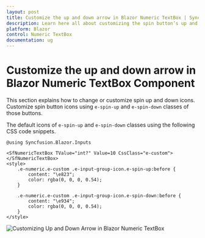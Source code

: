 ```yaml
---
layout: post
title: Customize the up and down arrow in Blazor Numeric TextBox | Syncfusion
description: Learn here all about customizing the spin button’s up and down arrow in Syncfusion Blazor Numeric TextBox component and more.
platform: Blazor
control: Numeric TextBox
documentation: ug
---
```


# Customize the up and down arrow in Blazor Numeric TextBox Component

This section explains how to change or customize spin up and down icons. Customize spin button icons using `e-spin-up` and `e-spin-down` classes of those buttons.

The default icons of `e-spin-up` and `e-spin-down` classes using the following CSS code snippets.

```cshtml
@using Syncfusion.Blazor.Inputs

<SfNumericTextBox TValue="int?" Value=10 CssClass="e-custom"></SfNumericTextBox>
<style>
    .e-numeric.e-custom .e-input-group-icon.e-spin-up:before {
        content: "\e823";
        color: rgba(0, 0, 0, 0.54);
    }

    .e-numeric.e-custom .e-input-group-icon.e-spin-down:before {
        content: "\e934";
        color: rgba(0, 0, 0, 0.54);
    }
</style>
```
![Customizing Up and Down Arrow in Blazor Numeric TextBox](../images/blazor-numerictextbox-custom-icon.png)
